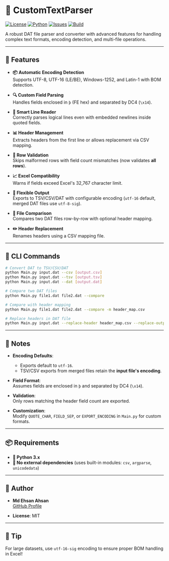 # 🧠 CustomTextParser
[![License](https://img.shields.io/badge/license-MIT-blue)](LICENSE)
[![Python](https://img.shields.io/badge/python-3.x-blue)](https://www.python.org/)
[![Issues](https://img.shields.io/github/issues/MdEhsanAhsan/CustomTextParser)](https://github.com/MdEhsanAhsan/CustomTextParser/issues)
[![Build](https://img.shields.io/badge/build-passing-brightgreen)](https://github.com/MdEhsanAhsan/CustomTextParser)

A robust DAT file parser and converter with advanced features for handling complex text formats, encoding detection, and multi-file operations.

---

## 🌟 Features

- **📦 Automatic Encoding Detection**  
  Supports UTF-8, UTF-16 (LE/BE), Windows-1252, and Latin-1 with BOM detection.

- **🔍 Custom Field Parsing**  
  Handles fields enclosed in `þ` (FE hex) and separated by DC4 (`\x14`).

- **🔁 Smart Line Reader**  
  Correctly parses logical lines even with embedded newlines inside quoted fields.

- **📊 Header Management**  
  Extracts headers from the first line or allows replacement via CSV mapping.

- **🧮 Row Validation**  
  Skips malformed rows with field count mismatches (now validates **all rows**).

- **📈 Excel Compatibility**  
  Warns if fields exceed Excel's 32,767 character limit.

- **📄 Flexible Output**  
  Exports to TSV/CSV/DAT with configurable encoding (`utf-16` default, merged DAT files use `utf-8-sig`).

- **🔄 File Comparison**  
  Compares two DAT files row-by-row with optional header mapping.

- **✏️ Header Replacement**  
  Renames headers using a CSV mapping file.

---

## 🔧 CLI Commands

```bash
# Convert DAT to TSV/CSV/DAT
python Main.py input.dat --csv [output.csv]
python Main.py input.dat --tsv [output.tsv]
python Main.py input.dat --dat [output.dat]

# Compare two DAT files
python Main.py file1.dat file2.dat --compare

# Compare with header mapping
python Main.py file1.dat file2.dat --compare -m header_map.csv

# Replace headers in DAT file
python Main.py input.dat --replace-header header_map.csv --replace-output output.dat

```

---

## 📝 Notes

- **Encoding Defaults**:  
  - Exports default to `utf-16`.
  - TSV/CSV exports from merged files retain the **input file's encoding**.

- **Field Format**:  
  Assumes fields are enclosed in `þ` and separated by DC4 (`\x14`).

- **Validation**:  
  Only rows matching the header field count are exported.

- **Customization**:  
  Modify `QUOTE_CHAR`, `FIELD_SEP`, or `EXPORT_ENCODING` in `Main.py` for custom formats.

---

## 📦 Requirements

- **🐍 Python 3.x**
- **🔌 No external dependencies** (uses built-in modules: `csv`, `argparse`, `unicodedata`)

---

## 👤 Author

- **Md Ehsan Ahsan**  
  [GitHub Profile](https://github.com/MdEhsanAhsan)

- **License**: MIT

---

## 📌 Tip

For large datasets, use `utf-16-sig` encoding to ensure proper BOM handling in Excel!
```